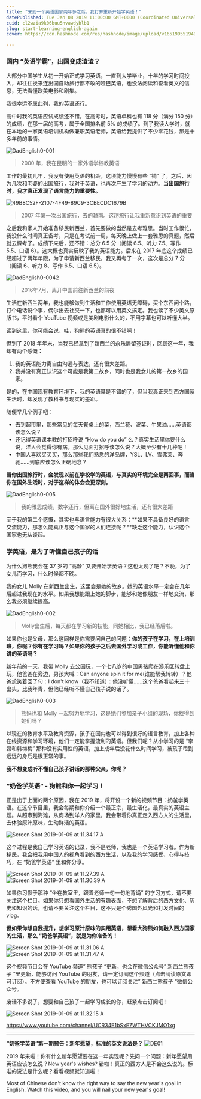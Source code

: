 ```yaml
---
title: "来到一个英语国家两年多之后，我打算重新开始学英语！"
datePublished: Tue Jan 08 2019 11:00:00 GMT+0000 (Coordinated Universal Time)
cuid: cl2wzia9k06buu5nvawdyblb1
slug: start-learning-english-again
cover: https://cdn.hashnode.com/res/hashnode/image/upload/v1651995519493/XIFy0TxsG.jpg

---
```


### 国内 “英语学霸”，出国变成渣渣？

大部分中国学生从初一开始正式学习英语，一直到大学毕业，十年的学习时间投入，却往往换来连出国自助旅行都不敢的哑巴英语，也没法阅读和查看英文的信息，无法看懂欧美电影和剧集。

我很幸运不属此列，我的英语还行。

高中时我的英语应试成绩还不错，在高考时，英语单科也有 118 分（满分 150 分）的成绩，在那一届的高考，属于全国排名前 5% 的成绩了。到了我读大学时，就在本地的一家英语培训机构做兼职英语老师，英语给我提供了不少零花钱，那是十多年前的事情。

![DadEnglish0-001](https://i.imgur.com/mNPpVAF.jpg)
> 2000 年，我在昆明的一家外语学校教英语

工作的最初几年，我没有使用英语的机会，这项能力慢慢有些 “钝” 了。之后，因为几次和老婆的出国旅行，我对于英语，也再次产生了学习的动力。**当出国旅行时，我才真正发现了语言能力的重要性。**

![49B8C52F-2107-4F49-89C9-3CBECDC1679B](https://i.imgur.com/BcUTRu7.jpg)
> 2007 年第一次出国旅行，去的越南。这趟旅行让我重新意识到英语的重要

之后我和家人开始准备移民新西兰，首先要做的当然是去考雅思。当时工作很忙，我没什么时间真正备考，只是在考试前一周，每天晚上做上一套雅思的真题，然后就去祼考了。成绩下来后，还不错：总分 6.5 分（阅读 6.5、听力 7.5、写作 5.5、口语 6）。这大概也真实反映了我的英语能力。后来在 2017 年底这个成绩已经超过了两年年限，为了申请新西兰移民，我又再考了一次，这次是总分 7 分（阅读 6、听力 8、写作 6.5、口语 6.5）。

![DadEnglish0-0042](https://i.imgur.com/wVxcbV0.jpg)
> 2016年7月，离开中国前往新西兰的前夜

生活在新西兰两年，我也能够做到生活和工作使用英语无障碍，买个东西问个路，打个电话说个事，偶尔出去社交一下，也都可以用英文搞定。我也读了不少英文原版书，平时看个 YouTube 视频或是美剧电影什么的，不用字幕也可以听懂大半。

读到这里，你可能会说，哇，狗熊的英语真的很不错啊！

但到了 2018 年年末，当我已经拿到了新西兰的永乐居留签证时，回顾这一年，我却有两个感慨：

1. 我的英语能力离自由沟通与表达，还有很大差距。
2. 我并没有真正认识这个可能是我第二故乡，同时也是我女儿的第一故乡的国家。

是的，在中国现有教育环境下，我的英语算是不错的了，但当我真正来到西方国家生活时，却发现了教科书与现实的差距。

随便举几个例子吧：

* 去到超市里，那些常见的每天餐桌上的菜，西兰花、波菜、牛果油……英语都该怎么说？
* 还记得英语课本教的打招呼说 “How do you do” 么？真实生活里你要什么说，洋人会觉得你有病。那么见面打招呼该怎么说？大概至少有十几种吧！
* 中国人喜欢买买买，那么那些我们熟悉的洋品牌，YSL、LV、雪弗莱、奔驰……到底应该怎么正确地念？

**当你出国旅行时，会发现以前在学校学的英语，与真实的环境完全是两回事，而当你在国外生活时，对于这样的体会会更深刻。**

![DadEnglish0-005](https://i.imgur.com/Nx5gj2b.jpg)
> 我的雅思成绩，数字还行，但离在国外很好地生活，还有很大差距

至于我的第二个感慨，其实也与语言能力有很大关系：**如果不具备良好的语言交流能力，那怎么能真正与这个国家的人们连接呢？**缺乏这个能力，认识这个国家也无从谈起。

### 学英语，是为了听懂自己孩子的话

为什么狗熊我会在 37 岁的 “高龄” 又要开始学英语？这也太晚了吧？不晚，为了女儿而学习，什么时候都不晚。

我的女儿 Molly 在新西兰出生，这里会是她的故乡。她的英语水平一定会在几年后超过我现在的水平。如果我想能跟上她的脚步，能够和她像朋友一样地交流，那么我必须继续提高。

![DadEnglish0-002](https://i.imgur.com/colXxHc.jpg)
> Molly出生后，每天都在学习新的技能，同她相比，我已经落后啦。

如果你也是父母，那么这同样是你需要问自己的问题：**你的孩子在学习，在上培训班，你呢？你有在学习吗？如果你的孩子之后去国外学习或工作，你能听懂他和你讲的英语吗？**

新年前的一天，我带 Molly 去公园玩，一个七八岁的中国男孩爬在游乐区转盘上玩，他爸爸在旁边，男孩大喊：Can anyone spin it for me(谁能帮我转转）？他爸尬笑着回了句：I don't know（我不知道）：他没听懂……这个爸爸看起来三十出头，比我年青，但他已经听不懂自己孩子说的话了。

![DadEnglish0-003](https://i.imgur.com/HXdImvA.jpg)
> 熊妈也和 Molly 一起努力地学习，这是她们参加亲子小组的现场，你找得到她们吗？

以现在的教育水平及教育资源，孩子在国内也可以得到很好的语言教育，加上各种在线资源和学习环境，他们一定能掌握流利的英语。但我们呢？从小学习的是 “李磊和韩梅梅” 那种没有实用性的英语，加上成年后没花什么时间学习，被孩子甩到远远的身后是很正常的事。

**我不想变成听不懂自己孩子讲话的那种父亲，你呢？**

### “奶爸学英语” - 狗熊和你一起学习！

正是出于上面的两个原因，我在 2019 年，将开设一个新的视频节目：奶爸学英语。在这个节目里，我会每期和你介绍一个最正宗，最生活化，最真实的英语主题。从超市到海滩，从商场到洋人的家里，我会带着你真正走入西方人的生活里，去体验原汁原味，生动鲜活的英语。

![Screen Shot 2019-01-09 at 11.34.17 A](https://i.imgur.com/mQ5CMm0.jpg)

这个过程是我自己学习英语的记录，我不是老师，我也是一个英语学习者。作为新移民，我会把我用中国人的视角看到的西方生活，以及我的学习感受、心得与技巧，在 “奶爸学英语” 里和你分享。

![Screen Shot 2019-01-09 at 11.27.39 A](https://i.imgur.com/0pxy9yj.jpg)
![Screen Shot 2019-01-09 at 11.30.39 A](https://i.imgur.com/8ghdpiX.jpg)


如果你习惯于那种 “坐在教室里，跟着老师一句一句地背诵” 的学习方式，请不要关注这个栏目。如果你只想看国外生活的有趣表面，不想了解背后的西方文化、历史和知识的话，也请不要关注这个栏目，这不只是个秀国外风光和打发时间的 vlog。

**但如果你想自我提升，想学习原汁原味的实用英语，想看大狗熊如何融入西方国家的生活，那么 “奶爸学英语”，就是为你准备的！**

![Screen Shot 2019-01-09 at 11.31.06 A](https://i.imgur.com/CsiTB4y.jpg)
![Screen Shot 2019-01-09 at 11.31.47 A](https://i.imgur.com/WODDqmY.jpg)


这个视频节目会在 YouTube 频道” 熊孩子 “更新，也会在微信公众号” 新西兰熊孩子 “里更新，能够访问 YouTube 的朋友，请一定订阅这个频道（点击阅读原文即可订阅）。不方便查看 YouTube 的朋友，也可以订阅关注” 新西兰熊孩子 “微信公众号。

废话不多说了，想要和自己孩子一起学习成长的你，赶紧点击订阅吧！

![Screen Shot 2019-01-09 at 11.32.15 A](https://i.imgur.com/u8XwRjw.jpg)

https://www.youtube.com/channel/UCR34E1bSxE7WTHVCKJMO1xg

***
**“奶爸学英语”第一期预告：新年愿望，标准的英文说法是？**
![DE01](https://i.imgur.com/f3wfCYc.jpg)

2019 年来啦！你有什么新年愿望要在这一年实现呢？先问一个问题：新年愿望用英语应该怎么说？New year's wishes? 错啦！真正的西方人是不会这么说的。标准的说法是什么呢？看看视频就知道啦！

Most of Chinese don't know the right way to say the new year's goal in English. Watch this video, and you will nail your new year's goal!

